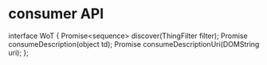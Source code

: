 # consumer API

interface WoT {
    Promise<sequence<ConsumedThing>> discover(ThingFilter filter);
    Promise<ConsumedThing>           consumeDescription(object td);
    Promise<ConsumedThing>           consumeDescriptionUri(DOMString uri);
};
